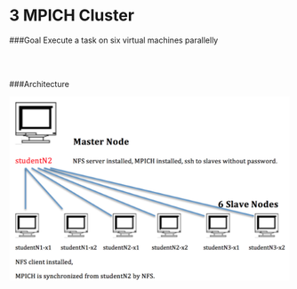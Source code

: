 # 3 MPICH Cluster

###Goal
Execute a task on six virtual machines parallelly


<br/>
<br/>

###Architecture

![](https://raw.githubusercontent.com/congqiyuan/tutorial/master/mpich_cluster/1.png)
